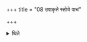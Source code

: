 +++
title = "08 उपाकृते स्तोत्रे वाचं"

+++

<details><summary>थिते</summary>

उपाकृते स्तोत्रे वाचं यच्छत्या शस्त्रयाज्यायाः ८
</details>
